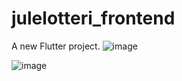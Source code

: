 # julelotteri_frontend

A new Flutter project.
![image](https://github.com/user-attachments/assets/d23f0625-9142-457c-a10c-19d591292965)

![image](https://github.com/user-attachments/assets/5435d5c1-97e1-4d97-af8d-55370fb2d6a5)
